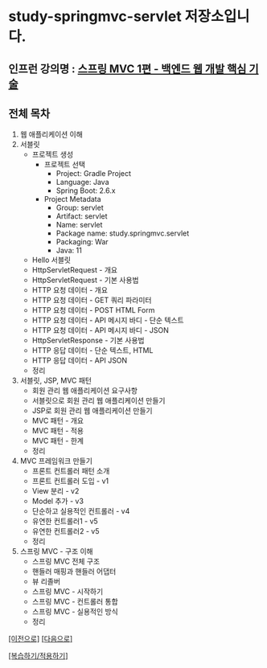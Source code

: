 # study-springmvc-servlet 저장소입니다.

## 인프런 강의명 : [스프링 MVC 1편 - 백엔드 웹 개발 핵심 기술](https://www.inflearn.com/course/%EC%8A%A4%ED%94%84%EB%A7%81-mvc-1)

## 전체 목차
1. 웹 애플리케이션 이해
2. 서블릿
    - 프로젝트 생성
        - 프로젝트 선택
            - Project: Gradle Project
            - Language: Java
            - Spring Boot: 2.6.x
        - Project Metadata
            - Group: servlet
            - Artifact: servlet
            - Name: servlet
            - Package name: study.springmvc.servlet
            - Packaging: War
            - Java: 11
    - Hello 서블릿
    - HttpServletRequest - 개요
    - HttpServletRequest - 기본 사용법
    - HTTP 요청 데이터 - 개요
    - HTTP 요청 데이터 - GET 쿼리 파라미터
    - HTTP 요청 데이터 - POST HTML Form
    - HTTP 요청 데이터 - API 메시지 바디 - 단순 텍스트
    - HTTP 요청 데이터 - API 메시지 바디 - JSON
    - HttpServletResponse - 기본 사용법
    - HTTP 응답 데이터 - 단순 텍스트, HTML
    - HTTP 응답 데이터 - API JSON
    - 정리
3. 서블릿, JSP, MVC 패턴
    - 회원 관리 웹 애플리케이션 요구사항
    - 서블릿으로 회원 관리 웹 애플리케이션 만들기
    - JSP로 회원 관리 웹 애플리케이션 만들기
    - MVC 패턴 - 개요
    - MVC 패턴 - 적용
    - MVC 패턴 - 한계
    - 정리
4. MVC 프레임워크 만들기
    - 프론트 컨트롤러 패턴 소개
    - 프론트 컨트롤러 도입 - v1
    - View 분리 - v2
    - Model 추가 - v3
    - 단순하고 실용적인 컨트롤러 - v4
    - 유연한 컨트롤러1 - v5
    - 유연한 컨트롤러2 - v5
    - 정리
5. 스프링 MVC - 구조 이해
    - 스프링 MVC 전체 구조
    - 핸들러 매핑과 핸들러 어댑터
    - 뷰 리졸버
    - 스프링 MVC - 시작하기
    - 스프링 MVC - 컨트롤러 통합
    - 스프링 MVC - 실용적인 방식
    - 정리
    
[[이전으로]](https://github.com/heechul90/study-spring-basic) [[다음으로]](https://github.com/heechul90/study-springmvc-http)

[[복습하기/적용하기]](https://github.com/heechul90/project-hellcoding)
